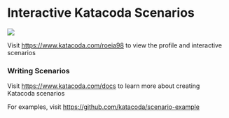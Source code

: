 # Interactive Katacoda Scenarios

[![](http://shields.katacoda.com/katacoda/roeia98/count.svg)](https://www.katacoda.com/roeia98 "Get your profile on Katacoda.com")

Visit https://www.katacoda.com/roeia98 to view the profile and interactive scenarios

### Writing Scenarios
Visit https://www.katacoda.com/docs to learn more about creating Katacoda scenarios

For examples, visit https://github.com/katacoda/scenario-example
